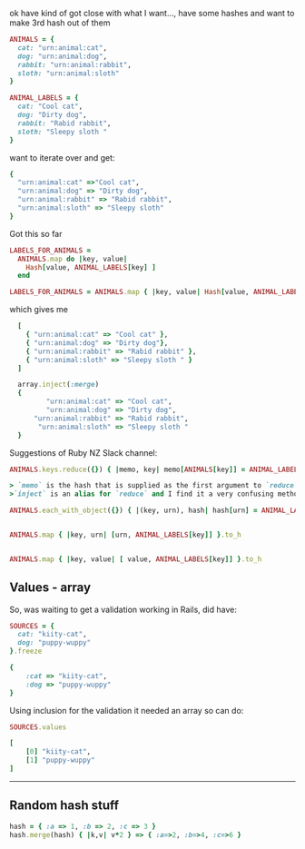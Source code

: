 ok have kind of got close with what I want..., have some hashes and want to make 3rd hash out of them

```ruby
ANIMALS = {
  cat: "urn:animal:cat",
  dog: "urn:animal:dog",
  rabbit: "urn:animal:rabbit",
  sloth: "urn:animal:sloth"
}

ANIMAL_LABELS = {
  cat: "Cool cat",
  dog: "Dirty dog",
  rabbit: "Rabid rabbit",
  sloth: "Sleepy sloth "
}
```

want to iterate over and get:

```ruby
{
  "urn:animal:cat" =>"Cool cat",
  "urn:animal:dog" => "Dirty dog",
  "urn:animal:rabbit" => "Rabid rabbit",
  "urn:animal:sloth" => "Sleepy sloth"
}
```


Got this so far

```ruby
LABELS_FOR_ANIMALS =
  ANIMALS.map do |key, value|
    Hash[value, ANIMAL_LABELS[key] ]
  end

LABELS_FOR_ANIMALS = ANIMALS.map { |key, value| Hash[value, ANIMAL_LABELS[key] ] }.inject(:merge)
```

  which gives me

```ruby
  [
    { "urn:animal:cat" => "Cool cat" },
    { "urn:animal:dog" => "Dirty dog"},
    { "urn:animal:rabbit" => "Rabid rabbit" },
    { "urn:animal:sloth" => "Sleepy sloth " }
  ]

  array.inject(:merge)
  {
         "urn:animal:cat" => "Cool cat",
         "urn:animal:dog" => "Dirty dog",
      "urn:animal:rabbit" => "Rabid rabbit",
       "urn:animal:sloth" => "Sleepy sloth "
  }
```

Suggestions of Ruby NZ Slack channel:

``` ruby
ANIMALS.keys.reduce({}) { |memo, key| memo[ANIMALS[key]] = ANIMAL_LABELS[key]; memo }

> `memo` is the hash that is supplied as the first argument to `reduce`. It’s also often called the `accumulator` since it’s meant to accumulate the value.
>`inject` is an alias for `reduce` and I find it a very confusing method

ANIMALS.each_with_object({}) { |(key, urn), hash| hash[urn] = ANIMAL_LABELS[key] }


ANIMALS.map { |key, urn| [urn, ANIMAL_LABELS[key]] }.to_h


ANIMALS.map { |key, value| [ value, ANIMAL_LABELS[key]] }.to_h

```


## Values - array
So, was waiting to get a validation working in Rails, did have:

```ruby
SOURCES = {
  cat: "kiity-cat",
  dog: "puppy-wuppy"
}.freeze

{
    :cat => "kiity-cat",
    :dog => "puppy-wuppy"
}
```

Using inclusion for the validation it needed an array so can do:

```ruby
SOURCES.values

[
    [0] "kiity-cat",
    [1] "puppy-wuppy"
]
```


-------
## Random hash stuff

```ruby
hash = { :a => 1, :b => 2, :c => 3 }
hash.merge(hash) { |k,v| v*2 } => { :a=>2, :b=>4, :c=>6 }
```
